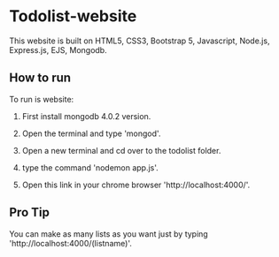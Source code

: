 # Todolist-website

This website is built on HTML5, CSS3, Bootstrap 5, Javascript, Node.js, Express.js, EJS, Mongodb.

## How to run
To run is website:

1) First install mongodb 4.0.2 version.

2) Open the terminal and type 'mongod'.

3) Open a new terminal and cd over to the todolist folder.

4) type the command 'nodemon app.js'.

5) Open this link in your chrome browser 'http://localhost:4000/'.

## Pro Tip
You can make as many lists as you want just by typing 'http://localhost:4000/(listname)'.
